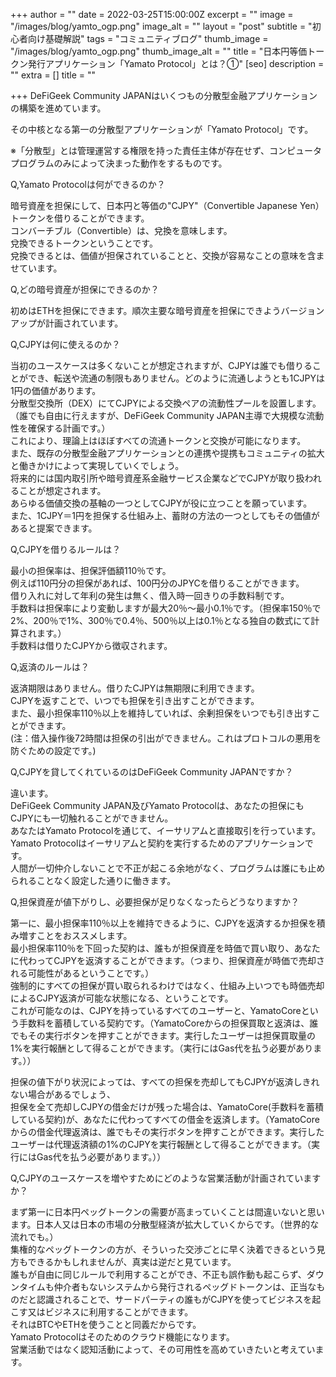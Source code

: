 +++
author = ""
date = 2022-03-25T15:00:00Z
excerpt = ""
image = "/images/blog/yamto_ogp.png"
image_alt = ""
layout = "post"
subtitle = "初心者向け基礎解説"
tags = "コミュニティブログ"
thumb_image = "/images/blog/yamto_ogp.png"
thumb_image_alt = ""
title = "日本円等価トークン発行アプリケーション「Yamato Protocol」とは？①"
[seo]
description = ""
extra = []
title = ""

+++
DeFiGeek Community JAPANはいくつもの分散型金融アプリケーションの構築を進めています。

その中核となる第一の分散型アプリケーションが「Yamato Protocol」です。  
  
※「分散型」とは管理運営する権限を持った責任主体が存在せず、コンピュータプログラムのみによって決まった動作をするものです。

Q,Yamato Protocolは何ができるのか？

暗号資産を担保にして、日本円と等価の"CJPY"（Convertible Japanese Yen）トークンを借りることができます。  
コンバーチブル（Convertible）は、兌換を意味します。  
兌換できるトークンということです。   
兌換できるとは、価値が担保されていることと、交換が容易なことの意味を含ませています。

Q,どの暗号資産が担保にできるのか？

初めはETHを担保にできます。順次主要な暗号資産を担保にできようバージョンアップが計画されています。

Q,CJPYは何に使えるのか？

当初のユースケースは多くないことが想定されますが、CJPYは誰でも借りることができ、転送や流通の制限もありません。どのように流通しようとも1CJPYは1円の価値があります。  
分散型交換所（DEX）にてCJPYによる交換ペアの流動性プールを設置します。（誰でも自由に行えますが、DeFiGeek Community JAPAN主導で大規模な流動性を確保する計画です。）  
これにより、理論上はほぼすべての流通トークンと交換が可能になります。  
また、既存の分散型金融アプリケーションとの連携や提携もコミュニティの拡大と働きかけによって実現していくでしょう。  
将来的には国内取引所や暗号資産系金融サービス企業などでCJPYが取り扱われることが想定されます。  
あらゆる価値交換の基軸の一つとしてCJPYが役に立つことを願っています。  
また、1CJPY＝1円を担保する仕組み上、蓄財の方法の一つとしてもその価値があると提案できます。

Q,CJPYを借りるルールは？

最小の担保率は、担保評価額110％です。  
例えば110円分の担保があれば、100円分のJPYCを借りることができます。  
借り入れに対して年利の発生は無く、借入時一回きりの手数料制です。  
手数料は担保率により変動しますが最大20％～最小0.1％です。（担保率150％で2%、200％で1%、300％で0.4％、500％以上は0.1％となる独自の数式にて計算されます。）  
手数料は借りたCJPYから徴収されます。

Q,返済のルールは？

返済期限はありません。借りたCJPYは無期限に利用できます。  
CJPYを返すことで、いつでも担保を引き出すことができます。  
また、最小担保率110％以上を維持していれば、余剰担保をいつでも引き出すことができます。  
 (注：借入操作後72時間は担保の引出ができません。これはプロトコルの悪用を防ぐための設定です。)

Q,CJPYを貸してくれているのはDeFiGeek Community JAPANですか？

違います。  
DeFiGeek Community JAPAN及びYamato Protocolは、あなたの担保にもCJPYにも一切触れることができません。  
あなたはYamato Protocolを通じて、イーサリアムと直接取引を行っています。  
Yamato Protocolはイーサリアムと契約を実行するためのアプリケーションです。  
人間が一切仲介しないことで不正が起こる余地がなく、プログラムは誰にも止められることなく設定した通りに働きます。

Q,担保資産が値下がりし、必要担保が足りなくなったらどうなりますか？

第一に、最小担保率110％以上を維持できるように、CJPYを返済するか担保を積み増すことをおススメします。  
最小担保率110％を下回った契約は、誰もが担保資産を時価で買い取り、あなたに代わってCJPYを返済することができます。（つまり、担保資産が時価で売却される可能性があるということです。）  
強制的にすべての担保が買い取られるわけではなく、仕組み上いつでも時価売却によるCJPY返済が可能な状態になる、ということです。  
これが可能なのは、CJPYを持っているすべてのユーザーと、YamatoCoreという手数料を蓄積している契約です。（YamatoCoreからの担保買取と返済は、誰でもその実行ボタンを押すことができます。実行したユーザーは担保買取量の1%を実行報酬として得ることができます。（実行にはGas代を払う必要があります。））  
  
担保の値下がり状況によっては、すべての担保を売却してもCJPYが返済しきれない場合があるでしょう、  
担保を全て売却しCJPYの借金だけが残った場合は、YamatoCore(手数料を蓄積している契約)が、あなたに代わってすべての借金を返済します。（YamatoCoreからの借金代理返済は、誰でもその実行ボタンを押すことができます。実行したユーザーは代理返済額の1%のCJPYを実行報酬として得ることができます。（実行にはGas代を払う必要があります。））

Q,CJPYのユースケースを増やすためにどのような営業活動が計画されていますか？

まず第一に日本円ペッグトークンの需要が高まっていくことは間違いないと思います。日本人又は日本の市場の分散型経済が拡大していくからです。（世界的な流れでも。）  
集権的なペッグトークンの方が、そういった交渉ごとに早く決着できるという見方もできるかもしれませんが、真実は逆だと見ています。   
誰もが自由に同じルールで利用することができ、不正も誤作動も起こらず、ダウンタイムも仲介者もないシステムから発行されるペッグドトークンは、正当なものだと認識されることで、サードパーティの誰もがCJPYを使ってビジネスを起こす又はビジネスに利用することができます。  
それはBTCやETHを使うことと同義だからです。   
Yamato Protocolはそのためのクラウド機能になります。  
営業活動ではなく認知活動によって、その可用性を高めていきたいと考えています。